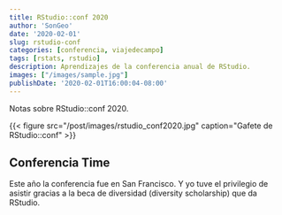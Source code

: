 ```yaml
---
title: RStudio::conf 2020
author: 'SonGeo'
date: '2020-02-01'
slug: rstudio-conf
categories: [conferencia, viajedecampo]
tags: [rstats, rstudio]
description: Aprendizajes de la conferencia anual de RStudio.  
images: ["/images/sample.jpg"]
publishDate: '2020-02-01T16:00:04-08:00'
---
```


Notas sobre RStudio::conf 2020.

{{< figure src="/post/images/rstudio_conf2020.jpg" caption="Gafete de RStudio::conf" >}}

<!--more-->

## Conferencia Time




Este año la conferencia fue en San Francisco. Y yo tuve el privilegio de asistir gracias a la beca de diversidad (diversity scholarship) que da RStudio. 

